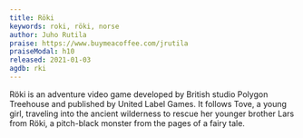 ```yaml
---
title: Röki
keywords: roki, röki, norse
author: Juho Rutila
praise: https://www.buymeacoffee.com/jrutila
praiseModal: h10
released: 2021-01-03
agdb: rki
---
```


Röki is an adventure video game developed by British studio Polygon Treehouse and published by United Label Games. It follows Tove, a young girl, traveling into the ancient wilderness to rescue her younger brother Lars from Röki, a pitch-black monster from the pages of a fairy tale.

